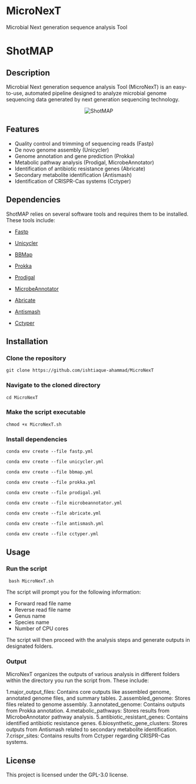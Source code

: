# MicroNexT
Microbial Next generation sequence analysis Tool
# ShotMAP

## Description
Microbial Next generation sequence analysis Tool (MicroNexT) is an easy-to-use, automated pipeline designed to analyze microbial genome sequencing data generated by next generation sequencing technology.
<p align="center">
<img src="https://github.com/ishtiaque-ahammad/ShotMAP/assets/99262870/c36acb52-0fac-46e1-aa19-c63f566017b4" alt="ShotMAP" />
</p>

## Features

* Quality control and trimming of sequencing reads (Fastp)
* De novo genome assembly (Unicycler)
* Genome annotation and gene prediction (Prokka)
* Metabolic pathway analysis (Prodigal, MicrobeAnnotator)
* Identification of antibiotic resistance genes (Abricate)
* Secondary metabolite identification (Antismash)
* Identification of CRISPR-Cas systems (Cctyper)

## Dependencies
ShotMAP relies on several software tools and requires them to be installed. These tools include:

* [Fastp](https://github.com/OpenGene/fastp)

* [Unicycler](https://github.com/rrwick/Unicycler)

* [BBMap](https://github.com/BioInfoTools/BBMap)
 
* [Prokka](https://github.com/tseemann/prokka)

* [Prodigal](https://github.com/hyattpd/Prodigal)

* [MicrobeAnnotator](https://github.com/cruizperez/MicrobeAnnotator)

* [Abricate](https://github.com/tseemann/abricate)

* [Antismash](https://github.com/antismash)
  
* [Cctyper](https://github.com/Russel88/CRISPRCasTyper)

## Installation

### Clone the repository
``` git clone https://github.com/ishtiaque-ahammad/MicroNexT ```

### Navigate to the cloned directory
``` cd MicroNexT ```

### Make the script executable
``` chmod +x MicroNexT.sh ```

### Install dependencies

``` conda env create --file fastp.yml ```

``` conda env create --file unicycler.yml ```

``` conda env create --file bbmap.yml ```

``` conda env create --file prokka.yml ```

``` conda env create --file prodigal.yml ```

``` conda env create --file microbeannotator.yml ```

``` conda env create --file abricate.yml ```

``` conda env create --file antismash.yml ```

``` conda env create --file cctyper.yml ```

## Usage

### Run the script
```  bash MicroNexT.sh ``` 

The script will prompt you for the following information:

* Forward read file name
* Reverse read file name
* Genus name
* Species name
* Number of CPU cores

The script will then proceed with the analysis steps and generate outputs in designated folders.

### Output
MicroNexT organizes the outputs of various analysis in different folders within the directory you run the script from. These include:

1.major_output_files: Contains core outputs like assembled genome, annotated genome files, and summary tables.
2.assembled_genome: Stores files related to genome assembly.
3.annotated_genome: Contains outputs from Prokka annotation.
4.metabolic_pathways: Stores results from MicrobeAnnotator pathway analysis.
5.antibiotic_resistant_genes: Contains identified antibiotic resistance genes.
6.biosynthetic_gene_clusters: Stores outputs from Antismash related to secondary metabolite identification.
7.crispr_sites: Contains results from Cctyper regarding CRISPR-Cas systems.

## License
This project is licensed under the GPL-3.0 license.
